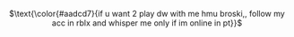 <div align="center">

$\text{\color{#aadcd7}{if u want 2 play dw with me hmu broski,, follow my acc in rblx and whisper me only if im online in pt}}$

</p>
